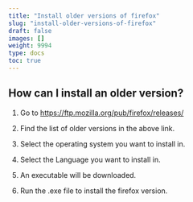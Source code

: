 ```yaml
---
title: "Install older versions of firefox"
slug: "install-older-versions-of-firefox"
draft: false
images: []
weight: 9994
type: docs
toc: true
---
```


## How can I install an older version?
1. Go to https://ftp.mozilla.org/pub/firefox/releases/

2. Find the list of older versions in the above link.

3. Select the operating system you want to install in.

4. Select the Language you want to install in.

5. An executable will be downloaded.

6. Run the .exe file to install the firefox version.

